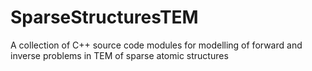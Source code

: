 # SparseStructuresTEM
A collection of C++ source code modules for modelling of forward and inverse problems in TEM of sparse atomic structures
